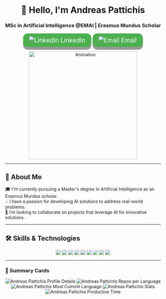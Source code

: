 <h1 align="center">👋 Hello, I'm Andreas Pattichis</h1>
<h3 align="center"> MSc in Artificial Intelligence @EMAI | Erasmus Mundus Scholar </h3>

<style>
  .button {
    display: inline-block;
    padding: 10px 20px;
    font-size: 20px;
    cursor: pointer;
    text-align: center;
    text-decoration: none;
    outline: none;
    color: #fff;
    background-color: #4CAF50;
    border: none;
    border-radius: 15px;
    box-shadow: 0 9px #999;
    transition: 0.3s;
  }

  .button:hover {background-color: #3e8e41}

  .button:active {
    background-color: #3e8e41;
    box-shadow: 0 5px #666;
    transform: translateY(4px);
  }
</style>

<p align="center">
  <a href="https://www.linkedin.com/in/andreas-pattichis/" target="_blank" class="button">
    <img src="https://img.icons8.com/fluent/48/000000/linkedin.png" alt="LinkedIn"/> LinkedIn
  </a>
  <a href="mailto:andreas.pattichis@outlook.com" class="button">
    <img src="https://img.icons8.com/fluent/48/000000/email.png" alt="Email"/> Email
  </a>
</p>



<p align="center">
  <img src="https://github.com/Adam-pw/Adam-pw/blob/main/animation_500_kxa883sd.gif" width="350" alt="Animation"/>
</p>

---

## 🌟 About Me

🎓 I'm currently pursuing a Master's degree in Artificial Intelligence as an Erasmus Mundus scholar.<br>
💡 I have a passion for developing AI solutions to address real-world problems.<br>
🤝 I’m looking to collaborate on projects that leverage AI for innovative solutions.<br>

---

## 🛠️ Skills & Technologies

<div align="center">
  <img src="https://img.shields.io/badge/Python-3776AB?style=for-the-badge&logo=python&logoColor=white"/>
  <img src="https://img.shields.io/badge/TensorFlow-FF6F00?style=for-the-badge&logo=tensorflow&logoColor=white"/>
  <img src="https://img.shields.io/badge/Scikit--learn-F7931E?style=for-the-badge&logo=scikit-learn&logoColor=white"/>
  <img src="https://img.shields.io/badge/Pandas-150458?style=for-the-badge&logo=pandas&logoColor=white"/>
  <img src="https://img.shields.io/badge/Numpy-013243?style=for-the-badge&logo=numpy&logoColor=white"/>
  <img src="https://img.shields.io/badge/Jupyter-F37626?style=for-the-badge&logo=jupyter&logoColor=white"/>
  <img src="https://img.shields.io/badge/Git-F05032?style=for-the-badge&logo=git&logoColor=white"/>
  <img src="https://img.shields.io/badge/Docker-2496ED?style=for-the-badge&logo=docker&logoColor=white"/>
  <img src="https://img.shields.io/badge/Kubernetes-326CE5?style=for-the-badge&logo=kubernetes&logoColor=white"/>
</div>

---


### 🌟 Summary Cards
<p align="center">
  <img src="https://github-profile-summary-cards.vercel.app/api/cards/profile-details?username=andreas-pattichis&theme=dracula" alt="Andreas Pattichis Profile Details"/>
  <img src="https://github-profile-summary-cards.vercel.app/api/cards/repos-per-language?username=andreas-pattichis&theme=dracula" alt="Andreas Pattichis Repos per Language"/>
  <img src="https://github-profile-summary-cards.vercel.app/api/cards/most-commit-language?username=andreas-pattichis&theme=dracula" alt="Andreas Pattichis Most Commit Language"/>
  <img src="https://github-profile-summary-cards.vercel.app/api/cards/stats?username=andreas-pattichis&theme=dracula" alt="Andreas Pattichis Stats"/>
  <img src="https://github-profile-summary-cards.vercel.app/api/cards/productive-time?username=andreas-pattichis&theme=dracula&utcOffset=8" alt="Andreas Pattichis Productive Time"/>
</p>



